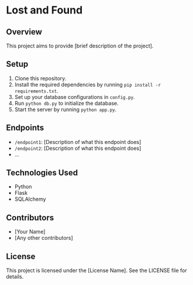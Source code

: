 # Lost and Found

## Overview
This project aims to provide [brief description of the project].

## Setup
1. Clone this repository.
2. Install the required dependencies by running `pip install -r requirements.txt`.
3. Set up your database configurations in `config.py`.
4. Run `python db.py` to initialize the database.
5. Start the server by running `python app.py`.

## Endpoints
- `/endpoint1`: [Description of what this endpoint does]
- `/endpoint2`: [Description of what this endpoint does]
- ...

## Technologies Used
- Python
- Flask
- SQLAlchemy

## Contributors
- [Your Name]
- [Any other contributors]

## License
This project is licensed under the [License Name]. See the LICENSE file for details.
